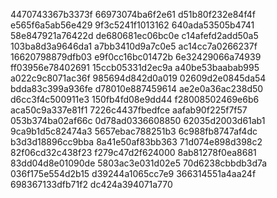 4470743367b3373f
66973074ba6f2e61
d51b80f232e84f4f
e565f6a5ab56e429
9f3c5241f1013162
640ada53505b4741
58e847921a76422d
de680681ec06bc0e
c14afefd2add50a5
103ba8d3a9646da1
a7bb3410d9a7c0e5
ac14cc7a0266237f
16620798879dfb03
e9f0cc16bc01472b
6e32429066a74939
ff03956e78402691
15ccb05331d2ec9a
a40be53baabab995
a022c9c8071ac36f
985694d842d0a019
02609d2e0845da54
bdda83c399a936fe
d78010e887459614
ae2e0a36ac238d50
d6cc3f4c500911e3
150fb4fd08e9dd44
f28008502469e6b6
aca50c9a337e81f1
7226c4437fbedfce
aafab90f225f7f57
053b374ba02af66c
0d78ad0336608850
62035d2003d61ab1
9ca9b1d5c82474a3
5657ebac788251b3
6c988fb8747af4dc
b3d3d18896cc9bba
8a41e50af83bb363
71d074e898d398c2
82f06cd32c438f23
f279c47d2f624000
8ab81278f0ea8681
83dd04d8e01090de
5803ac3e031d02e5
70d6238cbbdb3d7a
036f175e554d2b15
d39244a1065cc7e9
366314551a4aa24f
698367133dfb71f2
dc424a394071a770
